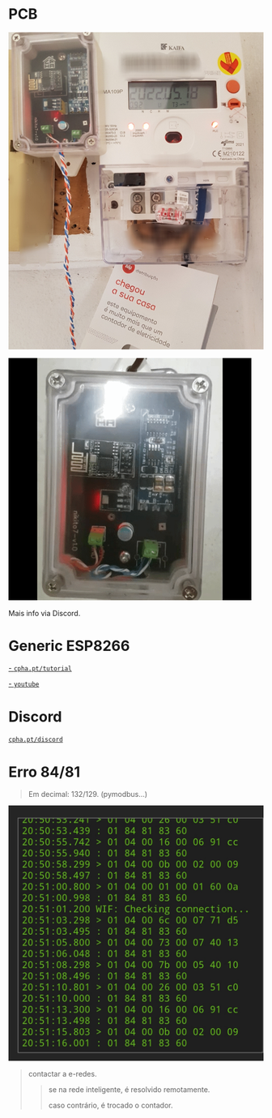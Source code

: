 # PCB

![edpbox: o seu contador inteligente, é mais que um contador](./edpbox.jpg)

![edpbox: han to wifi board gateway](./edpbox2.gif)

Mais info via Discord.

# Generic ESP8266

[- ```cpha.pt/tutorial```](https://forum.cpha.pt/t/integrar-contador-edp-ziv-com-tasmota-parte-1-3/7689)

[- ```youtube```](https://youtu.be/RhYSgaTymT8)


# Discord

[```cpha.pt/discord```](https://discord.gg/Mh9mTEA)

# Erro 84/81

> Em decimal: 132/129. 
> (pymodbus...)

![erro 84 81](./tasmota/erro81.jpg)

> contactar a e-redes.
>
>> se na rede inteligente, é resolvido remotamente.
>>
>> caso contrário, é trocado o contador.
